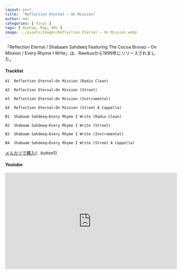 ```yaml
---
layout: post
title:  "Reflection Eternal – On Mission"
author: mmr
categories: [ Vinyl ]
tags: [ Hiphop, Rap, 90s ]
image: ../assets/images/Reflection Eternal – On Mission.webp
---
```


「Reflection Eternal / Shabaam Sahdeeq Featuring The Cocoa Brovaz – On Mission / Every Rhyme I Write」は、Rawkusから1999年にリリースされました。

#### Tracklist
```md
A1  Reflection Eternal–On Mission (Radio Clean)

A2  Reflection Eternal–On Mission (Street)

A3  Reflection Eternal–On Mission (Instrumental)

A4  Reflection Eternal–On Mission (Street A Cappella)

B1  Shabaam Sahdeeq–Every Rhyme I Write (Radio Clean)

B2  Shabaam Sahdeeq–Every Rhyme I Write (Street)

B3  Shabaam Sahdeeq–Every Rhyme I Write (Instrumental)

B4  Shabaam Sahdeeq–Every Rhyme I Write (Street A Cappella)
```

[メルカリで購入](https://jp.mercari.com/item/m50321858391?afid=6142608987){: .button1}

#### Youtube
<iframe width="560" height="315" src="https://www.youtube.com/embed/C36HelvD90M?si=Imx0e71fH3xL2w8b" title="YouTube video player" frameborder="0" allow="accelerometer; autoplay; clipboard-write; encrypted-media; gyroscope; picture-in-picture; web-share" referrerpolicy="strict-origin-when-cross-origin" allowfullscreen></iframe>
